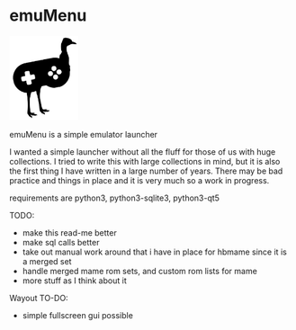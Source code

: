 # emuMenu
<img src="assets/emu_black_silhouette.svg/" height="150">

emuMenu is a simple emulator launcher

I wanted a simple launcher without all the fluff for those of us with huge collections. I tried to write
this with large collections in mind, but it is also the first thing I have written in a large number of 
years. There may be bad practice and things in place and it is very much so a work in progress.

requirements are python3, python3-sqlite3, python3-qt5

TODO:
* make this read-me better
* make sql calls better
* take out manual work around that i have in place for hbmame since it is a merged set
* handle merged mame rom sets, and custom rom lists for mame
* more stuff as I think about it

Wayout TO-DO:
* simple fullscreen gui possible

